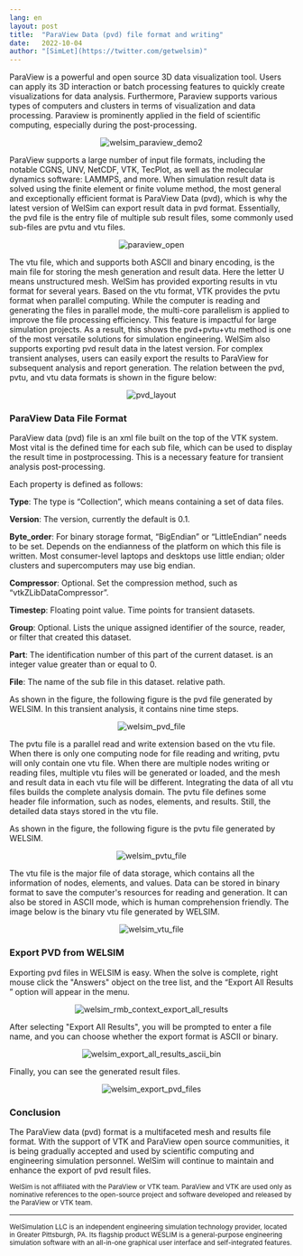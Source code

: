 ```yaml
---
lang: en
layout: post
title:  "ParaView Data (pvd) file format and writing"
date:   2022-10-04
author: "[SimLet](https://twitter.com/getwelsim)"
---
```



ParaView is a powerful and open source 3D data visualization tool. Users can apply its 3D interaction or batch processing features to quickly create visualizations for data analysis. Furthermore, Paraview supports various types of computers and clusters in terms of visualization and data processing. Paraview is prominently applied in the field of scientific computing, especially during the post-processing.

<p align="center">
  <img src="\assets\blog\20221004\welsim_paraview_demo2.png" alt="welsim_paraview_demo2" />
</p>


ParaView supports a large number of input file formats, including the notable CGNS, UNV, NetCDF, VTK, TecPlot, as well as the molecular dynamics software: LAMMPS, and more. When simulation result data is solved using the finite element or finite volume method, the most general and exceptionally efficient format is ParaView Data (pvd), which is why the latest version of WelSim can export result data in pvd format. Essentially, the pvd file is the entry file of multiple sub result files, some commonly used sub-files are pvtu and vtu files.

<p align="center">
  <img src="\assets\blog\20221004\paraview_open.png" alt="paraview_open" />
</p>


The vtu file, which and supports both ASCII and binary encoding, is the main file for storing the mesh generation and result data. Here the letter U means unstructured mesh. WelSim has provided exporting results in vtu format for several years. Based on the vtu format, VTK provides the pvtu format when parallel computing. While the computer is reading and generating the files in parallel mode, the multi-core parallelism is applied to improve the file processing efficiency. This feature is impactful for large simulation projects. As a result, this shows the pvd+pvtu+vtu method is one of the most versatile solutions for simulation engineering. WelSim also supports exporting pvd result data in the latest version. For complex transient analyses, users can easily export the results to ParaView for subsequent analysis and report generation. The relation between the pvd, pvtu, and vtu data formats is shown in the figure below:

<p align="center">
  <img src="\assets\blog\20221004\pvd_layout.png" alt="pvd_layout" />
</p>


### ParaView Data File Format

ParaView data (pvd) file is an xml file built on the top of the VTK system. Most vital is the defined time for each sub file, which can be used to display the result time in postprocessing. This is a necessary feature for transient analysis post-processing.

Each property is defined as follows:

**Type**: The type is “Collection”, which means containing a set of data files.

**Version**: The version, currently the default is 0.1.

**Byte_order**: For binary storage format, “BigEndian” or “LittleEndian” needs to be set. Depends on the endianness of the platform on which this file is written. Most consumer-level laptops and desktops use little endian; older clusters and supercomputers may use big endian.

**Compressor**: Optional. Set the compression method, such as “vtkZLibDataCompressor”.

**Timestep**: Floating point value. Time points for transient datasets.

**Group**: Optional. Lists the unique assigned identifier of the source, reader, or filter that created this dataset.

**Part**: The identification number of this part of the current dataset. is an integer value greater than or equal to 0.

**File**: The name of the sub file in this dataset. relative path.

As shown in the figure, the following figure is the pvd file generated by WELSIM. In this transient analysis, it contains nine time steps.

<p align="center">
  <img src="\assets\blog\20221004\welsim_pvd_file.png" alt="welsim_pvd_file" />
</p>



The pvtu file is a parallel read and write extension based on the vtu file. When there is only one computing node for file reading and writing, pvtu will only contain one vtu file. When there are multiple nodes writing or reading files, multiple vtu files will be generated or loaded, and the mesh and result data in each vtu file will be different. Integrating the data of all vtu files builds the complete analysis domain. The pvtu file defines some header file information, such as nodes, elements, and results. Still, the detailed data stays stored in the vtu file.

As shown in the figure, the following figure is the pvtu file generated by WELSIM.

<p align="center">
  <img src="\assets\blog\20221004\welsim_pvtu_file.png" alt="welsim_pvtu_file" />
</p>



The vtu file is the major file of data storage, which contains all the information of nodes, elements, and values. Data can be stored in binary format to save the computer's resources for reading and generation. It can also be stored in ASCII mode, which is human comprehension friendly. The image below is the binary vtu file generated by WELSIM.

<p align="center">
  <img src="\assets\blog\20221004\welsim_vtu_file.png" alt="welsim_vtu_file" />
</p>


### Export PVD from WELSIM

Exporting pvd files in WELSIM is easy. When the solve is complete, right mouse click the "Answers" object on the tree list, and the “Export All Results ” option will appear in the menu.

<p align="center">
  <img src="\assets\blog\20221004\welsim_rmb_context_export_all_results.png" alt="welsim_rmb_context_export_all_results" />
</p>


After selecting "Export All Results", you will be prompted to enter a file name, and you can choose whether the export format is ASCII or binary.

<p align="center">
  <img src="\assets\blog\20221004\welsim_export_all_results_ascii_bin.png" alt="welsim_export_all_results_ascii_bin" />
</p>

Finally, you can see the generated result files.

<p align="center">
  <img src="\assets\blog\20221004\welsim_export_pvd_files.png" alt="welsim_export_pvd_files" />
</p>

### Conclusion

The ParaView data (pvd) format is a multifaceted mesh and results file format. With the support of VTK and ParaView open source communities, it is being gradually accepted and used by scientific computing and engineering simulation personnel. WelSim will continue to maintain and enhance the export of pvd result files.

<small>
WelSim is not affiliated with the ParaView or VTK team. ParaView and VTK are used only as nominative references to the open-source project and software developed and released by the ParaView or VTK team.
</small>

******

<small>
WelSimulation LLC is an independent engineering simulation technology provider, located in Greater Pittsburgh, PA. Its flagship product WESLIM is a general-purpose engineering simulation software with an all-in-one graphical user interface and self-integrated features.
</small>

